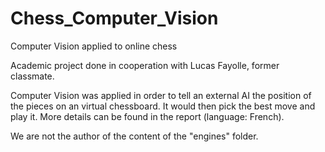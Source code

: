 # Chess_Computer_Vision
Computer Vision applied to online chess

Academic project done in cooperation with Lucas Fayolle, former classmate.

Computer Vision was applied in order to tell an external AI the position of the pieces on an virtual chessboard. It would then pick the best move and play it. More details can be found in the report (language: French).

We are not the author of the content of the "engines" folder.